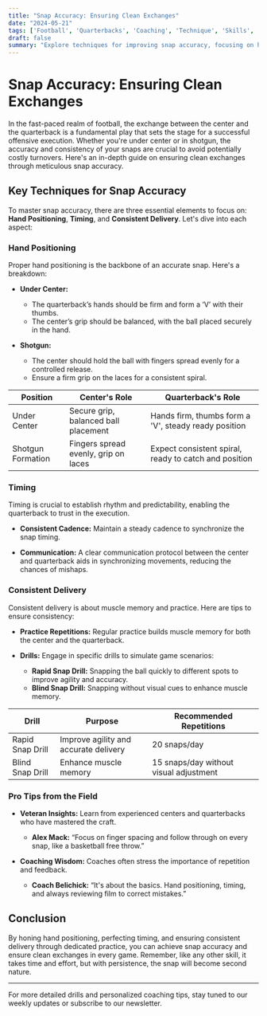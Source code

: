 ```yaml
---
title: "Snap Accuracy: Ensuring Clean Exchanges"
date: "2024-05-21"
tags: ['Football', 'Quarterbacks', 'Coaching', 'Technique', 'Skills', 'Snap Accuracy', 'Hand Positioning', 'Timing', 'Consistent Delivery']
draft: false
summary: "Explore techniques for improving snap accuracy, focusing on hand positioning, timing, and consistent delivery to the quarterback."
---
```


# Snap Accuracy: Ensuring Clean Exchanges

In the fast-paced realm of football, the exchange between the center and the quarterback is a fundamental play that sets the stage for a successful offensive execution. Whether you're under center or in shotgun, the accuracy and consistency of your snaps are crucial to avoid potentially costly turnovers. Here's an in-depth guide on ensuring clean exchanges through meticulous snap accuracy.

## Key Techniques for Snap Accuracy

To master snap accuracy, there are three essential elements to focus on: **Hand Positioning**, **Timing**, and **Consistent Delivery**. Let's dive into each aspect:

### Hand Positioning

Proper hand positioning is the backbone of an accurate snap. Here's a breakdown:

- **Under Center:**
  - The quarterback’s hands should be firm and form a ‘V’ with their thumbs.
  - The center’s grip should be balanced, with the ball placed securely in the hand.

- **Shotgun:**
  - The center should hold the ball with fingers spread evenly for a controlled release.
  - Ensure a firm grip on the laces for a consistent spiral.

| Position         | Center's Role                                             | Quarterback's Role                                     |
|------------------|-----------------------------------------------------------|--------------------------------------------------------|
| Under Center     | Secure grip, balanced ball placement                      | Hands firm, thumbs form a 'V', steady ready position   |
| Shotgun Formation| Fingers spread evenly, grip on laces                      | Expect consistent spiral, ready to catch and position  |

### Timing

Timing is crucial to establish rhythm and predictability, enabling the quarterback to trust in the execution.

- **Consistent Cadence:**
  Maintain a steady cadence to synchronize the snap timing.
  
- **Communication:**
  A clear communication protocol between the center and quarterback aids in synchronizing movements, reducing the chances of mishaps.

### Consistent Delivery

Consistent delivery is about muscle memory and practice. Here are tips to ensure consistency:

- **Practice Repetitions:**
  Regular practice builds muscle memory for both the center and the quarterback.

- **Drills:**
  Engage in specific drills to simulate game scenarios:
  - **Rapid Snap Drill:** Snapping the ball quickly to different spots to improve agility and accuracy.
  - **Blind Snap Drill:** Snapping without visual cues to enhance muscle memory.

| Drill               | Purpose                                 | Recommended Repetitions                 |
|---------------------|-----------------------------------------|-----------------------------------------|
| Rapid Snap Drill    | Improve agility and accurate delivery   | 20 snaps/day                            |
| Blind Snap Drill    | Enhance muscle memory                   | 15 snaps/day without visual adjustment  |

### Pro Tips from the Field

- **Veteran Insights:**
  Learn from experienced centers and quarterbacks who have mastered the craft.
  - **Alex Mack:** “Focus on finger spacing and follow through on every snap, like a basketball free throw.”

- **Coaching Wisdom:**
  Coaches often stress the importance of repetition and feedback.
  - **Coach Belichick:** “It's about the basics. Hand positioning, timing, and always reviewing film to correct mistakes.”

## Conclusion

By honing hand positioning, perfecting timing, and ensuring consistent delivery through dedicated practice, you can achieve snap accuracy and ensure clean exchanges in every game. Remember, like any other skill, it takes time and effort, but with persistence, the snap will become second nature.

---
For more detailed drills and personalized coaching tips, stay tuned to our weekly updates or subscribe to our newsletter.
```